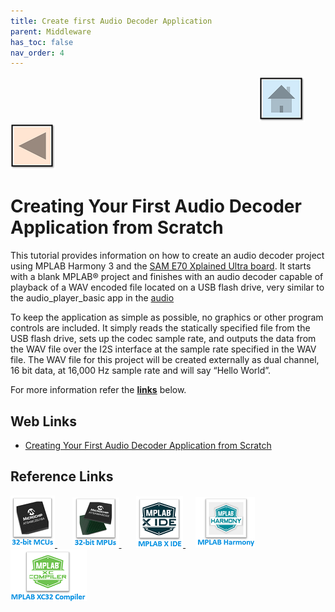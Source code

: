 ```yaml
---
title: Create first Audio Decoder Application
parent: Middleware
has_toc: false
nav_order: 4
---
```

&nbsp;&nbsp;&nbsp;&nbsp;&nbsp;&nbsp;&nbsp;&nbsp;&nbsp;&nbsp;&nbsp;&nbsp;&nbsp;&nbsp;&nbsp;&nbsp;&nbsp;&nbsp;&nbsp;&nbsp;&nbsp;&nbsp;&nbsp;&nbsp;&nbsp;&nbsp;&nbsp;&nbsp; &nbsp;&nbsp;&nbsp;&nbsp;&nbsp;&nbsp;&nbsp;&nbsp;&nbsp;&nbsp;&nbsp;&nbsp;&nbsp;&nbsp;&nbsp;&nbsp;&nbsp;&nbsp;&nbsp;&nbsp;&nbsp;&nbsp;&nbsp;&nbsp;&nbsp;&nbsp;&nbsp;&nbsp;&nbsp;&nbsp;&nbsp;&nbsp;&nbsp;&nbsp;&nbsp;&nbsp;&nbsp;&nbsp;&nbsp;&nbsp;&nbsp;&nbsp;&nbsp;&nbsp;&nbsp;&nbsp;&nbsp;&nbsp;&nbsp;&nbsp;&nbsp;&nbsp;&nbsp;&nbsp;&nbsp;&nbsp;&nbsp;&nbsp;&nbsp;&nbsp;&nbsp;&nbsp;&nbsp;&nbsp;&nbsp;&nbsp;&nbsp;&nbsp;&nbsp;&nbsp;&nbsp;&nbsp;[<img src="../../r_images/quick_home.png" title="Home">](../../readme.md) [<img src="../../r_images/quick_back.png"  title="Back">](../readme.md)

# Creating Your First Audio Decoder Application from Scratch

This tutorial provides information on how to create an audio decoder project using MPLAB Harmony 3 and the <a href="https://www.microchip.com/Developmenttools/ProductDetails/DM320113" target="_blank">SAM E70 Xplained Ultra board</a>. It starts with a blank MPLAB® project and finishes with an audio decoder capable of playback of a WAV encoded file located on a USB flash drive, very similar to the audio_player_basic app in the <a href="https://github.com/Microchip-MPLAB-Harmony/audio/tree/master/apps" target="_blank">audio</a> 

To keep the application as simple as possible, no graphics or other program controls are included. It simply reads the statically specified file from the USB flash drive, sets up the codec sample rate, and outputs the data from the WAV file over the I2S interface at the sample rate specified in the WAV file. The WAV file for this project will be created externally as dual channel, 16 bit data, at 16,000 Hz sample rate and will say “Hello World”.

For more information refer the **[links](#Web-Links)** below.

## <a id="Web-Links"> </a>
## Web Links

- <a href="https://github.com/Microchip-MPLAB-Harmony/audio/wiki/decoder_quick_start" target="_blank">Creating Your First Audio Decoder Application from Scratch</a>

## Reference Links
[<a href="https://www.microchip.com/design-centers/32-bit" target="_blank"> <img src="../../r_images/32_bit_mcus.png"> </a>]()  &nbsp; &nbsp; &nbsp; [<a href="https://www.microchip.com/design-centers/32-bit-mpus" target="_blank"> <img src="../../r_images/32_bit_mpus.png"> </a>]()  &nbsp; &nbsp; &nbsp; [<a href="https://www.microchip.com/mplab/mplab-x-ide" target="_blank"> <img src="../../r_images/mplab_x_ide.png"> </a>]()  &nbsp; &nbsp; [<a href="https://www.microchip.com/mplab/mplab-harmony" target="_blank"> <img src="../../r_images/mplab_harmony.png"> </a>]() [<a href="https://www.microchip.com/mplab/compilers" target="_blank"> <img src="../../r_images/mplab_compiler.png"> </a>]()  
